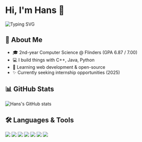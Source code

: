 # Hi, I'm Hans 👋

![Typing SVG](https://readme-typing-svg.herokuapp.com/?lines=2nd+year+CS+student;Always+learning+new+things!)

## 🤖 About Me
- 🎓 2nd-year Computer Science @ Flinders (GPA 6.87 / 7.00)
- 💻 I build things with C++, Java, Python
- 🌱 Learning web development & open-source
- ✨ Currently seeking internship opportunities (2025)

## 📊 GitHub Stats
![Hans's GitHub stats](https://github-readme-stats.vercel.app/api?username=kazaarplaya&show_icons=true&theme=radical)

## 🛠️ Languages & Tools
<img src="https://img.shields.io/badge/C++-00599C?style=for-the-badge&logo=cplusplus&logoColor=white"/>  <img src="https://img.shields.io/badge/Java-ED8B00?style=for-the-badge&logo=openjdk&logoColor=white"/>  <img src="https://img.shields.io/badge/Python-3776AB?style=for-the-badge&logo=python&logoColor=white"/>  <img src="https://img.shields.io/badge/HTML5-E34F26?style=for-the-badge&logo=html5&logoColor=white"/>  <img src="https://img.shields.io/badge/CSS3-1572B6?style=for-the-badge&logo=css3&logoColor=white"/>  <img src="https://img.shields.io/badge/JavaScript-F7DF1E?style=for-the-badge&logo=javascript&logoColor=black"/>  <img src="https://img.shields.io/badge/SQL-4479A1?style=for-the-badge&logo=mysql&logoColor=white"/>  

